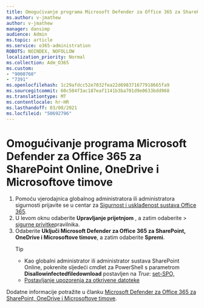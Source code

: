 ```yaml
---
title: Omogućivanje programa Microsoft Defender za Office 365 za SharePoint Online, OneDrive i Microsoftove timove
ms.author: v-jmathew
author: v-jmathew
manager: dansimp
audience: Admin
ms.topic: article
ms.service: o365-administration
ROBOTS: NOINDEX, NOFOLLOW
localization_priority: Normal
ms.collection: Adm_O365
ms.custom:
- "9000760"
- "7391"
ms.openlocfilehash: 1c29afdcc52e7032fea22d698371677918665fa9
ms.sourcegitcommit: 60c504f3ac187eaf1141b3ba701d9e0633bdd968
ms.translationtype: MT
ms.contentlocale: hr-HR
ms.lasthandoff: 03/08/2021
ms.locfileid: "50692796"
---
```

# <a name="enable-microsoft-defender-for-office-365-for-sharepoint-online-onedrive-and-microsoft-teams"></a>Omogućivanje programa Microsoft Defender za Office 365 za SharePoint Online, OneDrive i Microsoftove timove

1. Pomoću vjerodajnica globalnog administratora ili administratora sigurnosti prijavite se u centar za [Sigurnost i usklađenost sustava Office 365](https://protection.office.com/).
2. U levom oknu odaberite **Upravljanje prijetnjom** , a zatim odaberite   >  [sigurne privitke](https://protection.office.com/safeattachment)pravilnika.
3. Odaberite **Uključi Microsoft Defender za Office 365 za SharePoint, OneDrive i Microsoftove timove**, a zatim odaberite **Spremi**.
    > [!TIP]
    >
    > - Kao globalni administrator ili administrator sustava SharePoint Online, pokrenite sljedeći cmdlet za PowerShell s parametrom **Disallowinfectedfiledownload** postavljen na *True*: [set-SPO,](https://go.microsoft.com/fwlink/?linkid=2092301)
    > - [Postavljanje upozorenja za otkrivene datoteke](https://go.microsoft.com/fwlink/?linkid=2092110)

Dodatne informacije potražite u članku [Microsoft Defender za Office 365 za SharePoint, OneDrive i Microsoftove timove](https://go.microsoft.com/fwlink/?linkid=2092041).
